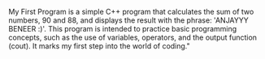 My First Program is a simple C++ program that calculates the sum of two numbers, 90 and 88, and displays the result with the phrase: 'ANJAYYY BENEER :)'. This program is intended to practice basic programming concepts, such as the use of variables, operators, and the output function (cout). It marks my first step into the world of coding."

